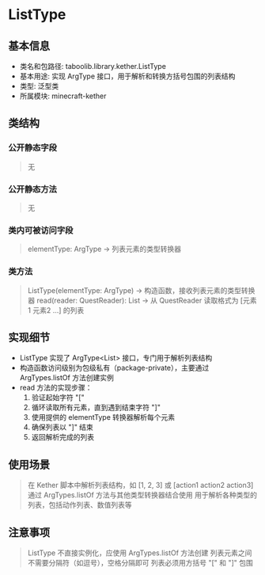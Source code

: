 # ListType

## 基本信息
- 类名和包路径: taboolib.library.kether.ListType
- 基本用途: 实现 ArgType 接口，用于解析和转换方括号包围的列表结构
- 类型: 泛型类
- 所属模块: minecraft-kether

## 类结构
### 公开静态字段
> 无

### 公开静态方法
> 无

### 类内可被访问字段
> elementType: ArgType<T> -> 列表元素的类型转换器

### 类方法
> ListType(elementType: ArgType<T>) -> 构造函数，接收列表元素的类型转换器
> read(reader: QuestReader): List<T> -> 从 QuestReader 读取格式为 [元素1 元素2 ...] 的列表

## 实现细节
- ListType 实现了 ArgType<List<T>> 接口，专门用于解析列表结构
- 构造函数访问级别为包级私有（package-private），主要通过 ArgTypes.listOf 方法创建实例
- read 方法的实现步骤：
  1. 验证起始字符 "["
  2. 循环读取所有元素，直到遇到结束字符 "]"
  3. 使用提供的 elementType 转换器解析每个元素
  4. 确保列表以 "]" 结束
  5. 返回解析完成的列表

## 使用场景
> 在 Kether 脚本中解析列表结构，如 [1, 2, 3] 或 [action1 action2 action3]
> 通过 ArgTypes.listOf 方法与其他类型转换器结合使用
> 用于解析各种类型的列表，包括动作列表、数值列表等

## 注意事项
> ListType 不直接实例化，应使用 ArgTypes.listOf 方法创建
> 列表元素之间不需要分隔符（如逗号），空格分隔即可
> 列表必须用方括号 "[" 和 "]" 包围
